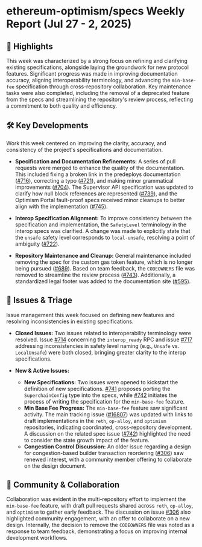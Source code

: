 # ethereum-optimism/specs Weekly Report (Jul 27 - 2, 2025)

## 🚀 Highlights
This week was characterized by a strong focus on refining and clarifying existing specifications, alongside laying the groundwork for new protocol features. Significant progress was made in improving documentation accuracy, aligning interoperability terminology, and advancing the `min-base-fee` specification through cross-repository collaboration. Key maintenance tasks were also completed, including the removal of a deprecated feature from the specs and streamlining the repository's review process, reflecting a commitment to both quality and efficiency.

## 🛠️ Key Developments
Work this week centered on improving the clarity, accuracy, and consistency of the project's specifications and documentation.

- **Specification and Documentation Refinements:** A series of pull requests were merged to enhance the quality of the documentation. This included fixing a broken link in the predeploys documentation ([#716](https://github.com/ethereum-optimism/specs/pull/716)), correcting a typo ([#721](https://github.com/ethereum-optimism/specs/pull/721)), and making minor grammatical improvements ([#704](https://github.com/ethereum-optimism/specs/pull/704)). The Supervisor API specification was updated to clarify how null block references are represented ([#739](https://github.ethereum-optimism/specs/pull/739)), and the Optimism Portal fault-proof specs received minor cleanups to better align with the implementation ([#745](https://github.com/ethereum-optimism/specs/pull/745)).

- **Interop Specification Alignment:** To improve consistency between the specification and implementation, the `SafetyLevel` terminology in the interop specs was clarified. A change was made to explicitly state that the `unsafe` safety level corresponds to `local-unsafe`, resolving a point of ambiguity ([#722](https://github.com/ethereum-optimism/specs/pull/722)).

- **Repository Maintenance and Cleanup:** General maintenance included removing the spec for the custom gas token feature, which is no longer being pursued ([#689](https://github.com/ethereum-optimism/specs/pull/689)). Based on team feedback, the `CODEOWNERS` file was removed to streamline the review process ([#743](https://github.com/ethereum-optimism/specs/pull/743)). Additionally, a standardized legal footer was added to the documentation site ([#595](https://github.com/ethereum-optimism/specs/pull/595)).

## 🐛 Issues & Triage
Issue management this week focused on defining new features and resolving inconsistencies in existing specifications.

- **Closed Issues:** Two issues related to interoperability terminology were resolved. Issue [#714](https://github.com/ethereum-optimism/specs/issues/714) concerning the `interop_ready` RPC and issue [#717](https://github.com/ethereum-optimism/specs/issues/717) addressing inconsistencies in safety level naming (e.g., `Unsafe` vs. `LocalUnsafe`) were both closed, bringing greater clarity to the interop specifications.

- **New & Active Issues:**
    - **New Specifications:** Two issues were opened to kickstart the definition of new specifications. [#741](https://github.com/ethereum-optimism/specs/issues/741) proposes porting the `SuperchainConfig` type into the specs, while [#742](https://github.com/ethereum-optimism/specs/issues/742) initiates the process of writing the specification for the `min-base-fee` feature.
    - **Min Base Fee Progress:** The `min-base-fee` feature saw significant activity. The main tracking issue ([#16807](https://github.com/ethereum-optimism/specs/issues/16807)) was updated with links to draft implementations in the `reth`, `op-alloy`, and `optimism` repositories, indicating coordinated, cross-repository development. A discussion on the related spec issue ([#742](https://github.com/ethereum-optimism/specs/issues/742)) highlighted the need to consider the state growth impact of the feature.
    - **Congestion Control Discussion:** An older issue regarding a design for congestion-based builder transaction reordering ([#306](https://github.com/ethereum-optimism/specs/issues/306)) saw renewed interest, with a community member offering to collaborate on the design document.

## 💬 Community & Collaboration
Collaboration was evident in the multi-repository effort to implement the `min-base-fee` feature, with draft pull requests shared across `reth`, `op-alloy`, and `optimism` to gather early feedback. The discussion on issue [#306](https://github.com/ethereum-optimism/specs/issues/306) also highlighted community engagement, with an offer to collaborate on a new design. Internally, the decision to remove the `CODEOWNERS` file was noted as a response to team feedback, demonstrating a focus on improving internal development workflows.